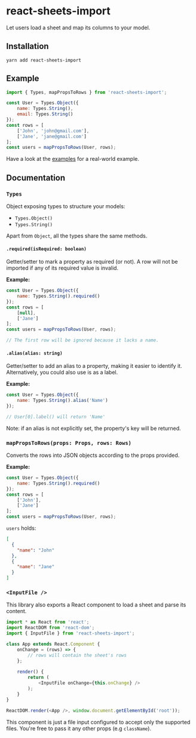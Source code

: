 # react-sheets-import

Let users load a sheet and map its columns to your model.

## Installation

```
yarn add react-sheets-import
```

## Example

```js
import { Types, mapPropsToRows } from 'react-sheets-import';

const User = Types.Object({
    name: Types.String(),
    email: Types.String()
});
const rows = [
    ['John', 'john@gmail.com'],
    ['Jane', 'jane@gmail.com']
];
const users = mapPropsToRows(User, rows);
```

Have a look at the [examples](./examples) for a real-world example.

## Documentation

### `Types`

Object exposing types to structure your models:

* `Types.Object()`
* `Types.String()`

Apart from `Object`, all the types share the same methods.

#### `.required(isRequired: boolean)`

Getter/setter to mark a property as required (or not).
A row will not be imported if any of its required value is invalid.

**Example:**

```js
const User = Types.Object({
    name: Types.String().required()
});
const rows = [
    [null],
    ['Jane']
];
const users = mapPropsToRows(User, rows);

// The first row will be ignored because it lacks a name.
```

#### `.alias(alias: string)`

Getter/setter to add an alias to a property, making it easier to identify it.
Alternatively, you could also use is as a label.

**Example:**

```js
const User = Types.Object({
    name: Types.String().alias('Name')
});

// User[0].label() will return 'Name'
```

Note: if an alias is not explicitly set, the property's key will be returned.

### `mapPropsToRows(props: Props, rows: Rows)`

Converts the rows into JSON objects according to the props provided.

**Example:**

```js
const User = Types.Object({
    name: Types.String().required()
});
const rows = [
    ['John'],
    ['Jane']
];
const users = mapPropsToRows(User, rows);
```

`users` holds:

```json
[
  {
    "name": "John"
  },
  {
    "name": "Jane"
  }
]
```

### `<InputFile />`

This library also exports a React component to load a sheet and parse its content.

```js
import * as React from 'react';
import ReactDOM from 'react-dom';
import { InputFile } from 'react-sheets-import';

class App extends React.Component {
    onChange = (rows) => {
        // rows will contain the sheet's rows
    };
    
    render() {
        return (
            <InputFile onChange={this.onChange} />
        );
    }
}

ReactDOM.render(<App />, window.document.getElementById('root'));
```

This component is just a file input configured to accept only the supported files.
You're free to pass it any other props (e.g `className`).
